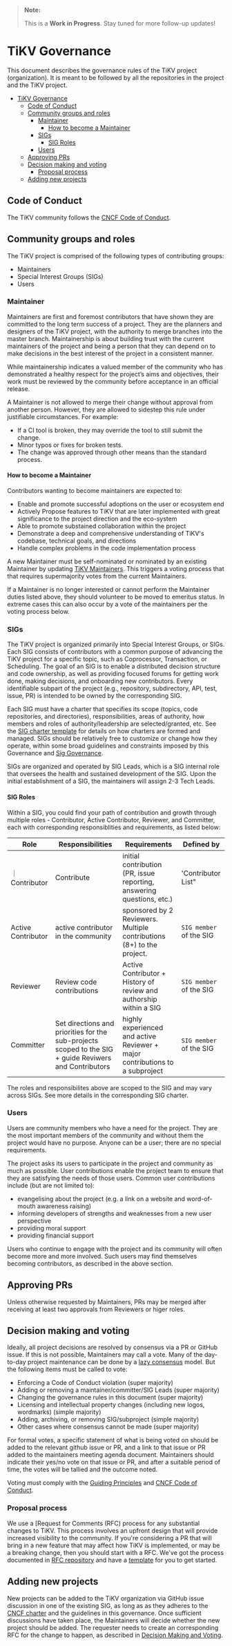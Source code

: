 > **Note:**
>
> This is a **Work in Progress**. Stay tuned for more follow-up updates!

# TiKV Governance

 This document describes the governance rules of the TiKV project (organization). It is meant to be followed by all the repositories in the project and the TiKV project.

<!-- TOC -->

- [TiKV Governance](#tikv-governance)
    - [Code of Conduct](#code-of-conduct)
    - [Community groups and roles](#community-groups-and-roles)
        - [Maintainer](#maintainer)
            - [How to become a Maintainer](#how-to-become-a-maintainer)
        - [SIGs](#sigs)
            - [SIG Roles](#sig-roles)
        - [Users](#users)
    - [Approving PRs](#approving-prs)
    - [Decision making and voting](#decision-making-and-voting)
        - [Proposal process](#proposal-process)
    - [Adding new projects](#adding-new-projects)

<!-- /TOC -->

## Code of Conduct

The TiKV community follows the [CNCF Code of Conduct](https://github.com/tikv/tikv/blob/master/CODE_OF_CONDUCT.md).

## Community groups and roles

The TiKV project is comprised of the following types of contributing groups:

- Maintainers
- Special Interest Groups (SIGs)
- Users

### Maintainer

Maintainers are first and foremost contributors that have shown they are committed to the long term success of a project. They are the planners and designers of the TiKV project, with the authority to merge branches into the master branch. Maintainership is about building trust with the current maintainers of the project and being a person that they can depend on to make decisions in the best interest of the project in a consistent manner.

While maintainership indicates a valued member of the community who has demonstrated a healthy respect for the project’s aims and objectives, their work must be reviewed by the community before acceptance in an official release.

A Maintainer is not allowed to merge their change without approval from another person. However, they are allowed to sidestep this rule under justifiable circumstances. For example:

- If a CI tool is broken, they may override the tool to still submit the change.
- Minor typos or fixes for broken tests.
- The change was approved through other means than the standard process.

#### How to become a Maintainer

Contributors wanting to become maintainers are expected to:

- Enable and promote successful adoptions on the user or ecosystem end
- Actively Propose features to TiKV that are later implemented with great significance to the project direction and the eco-system
- Able to promote substained collaboration within the project
- Demonstrate a deep and comprehensive understanding of TiKV's codebase, technical goals, and directions
- Handle complex problems in the code implementation process

A new Maintainer must be self-nominated or nominated by an existing Maintainer by updating [TiKV Maintainers](https://github.com/tikv/tikv/blob/master/MAINTAINERS.md#the-tikv-maintainers). This triggers a voting process that that requires supermajority votes from the current Maintainers.

If a Maintainer is no longer interested or cannot perform the Maintainer duties listed above, they should volunteer to be moved to emeritus status. In extreme cases this can also occur by a vote of the maintainers per the voting process below.

### SIGs

The TiKV project is organized primarily into Special Interest Groups, or SIGs. Each SIG consists of contributors with a common purpose of advancing the TiKV project for a specific topic, such as Coprocessor, Transaction, or Scheduling. The goal of an SIG is to enable a distributed decision structure and code ownership, as well as providing focused forums for getting work done, making decisions, and onboarding new contributors. Every identifiable subpart of the project (e.g., repository, subdirectory, API, test, issue, PR) is intended to be owned by the corresponding SIG.

Each SIG must have a charter that specifies its scope (topics, code repositories, and directories), responsibilities, areas of authority, how members and roles of authority/leadership are selected/granted, etc. See the [SIG charter template](/sig-governance/SIG-CHARTER-TEMPLATE.md) for details on how charters are formed and managed. SIGs should be relatively free to customize or change how they operate, within some broad guidelines and constraints imposed by this Governance and [Sig Governance](/committee/sig-governance/sig-governance.md).

SIGs are organized and operated by SIG Leads, which is a SIG internal role that oversees the health and sustained development of the SIG. Upon the initial establishment of a SIG, the maintainers will assign 2-3 Tech Leads.

#### SIG Roles

Within a SIG, you could find your path of contribution and growth through multiple roles - Contributor, Active Contributor, Reviewer, and Committer, each with corresponding responsiblities and requirements, as listed below:

| Role | Responsibilities | Requirements | Defined by |
| -----| ---------------- | ------------ | -------|
｜Contributor | Contribute | initial contribution (PR, issue reporting, answering questions, etc.) | 'Contributor List"|
| Active Contributor | active contributor in the community | sponsored by 2 Reviewers. Multiple contributions (8+) to the project. | `SIG member`  of the SIG |
| Reviewer | Review code contributions | Active Contributor + History of review and authorship within a SIG | `SIG member` of the SIG |
| Committer | Set directions and priorities for the sub-projects scoped to the SIG + guide Reviwers and Contributors | highly experienced and active Reviewer + major contributions to a subproject | `SIG member` of the SIG|

The roles and responsibilites above are scoped to the SIG and may vary across SIGs. See more details in the corresponding SIG charter.

### Users

Users are community members who have a need for the project. They are the most important members of the community and without them the project would have no purpose. Anyone can be a user; there are no special requirements.

The project asks its users to participate in the project and community as much as possible. User contributions enable the project team to ensure that they are satisfying the needs of those users. Common user contributions include (but are not limited to):

- evangelising about the project (e.g. a link on a website and word-of-mouth awareness raising)
- informing developers of strengths and weaknesses from a new user perspective
- providing moral support
- providing financial support

Users who continue to engage with the project and its community will often become more and more involved. Such users may find themselves becoming contributors, as described in the above section.

## Approving PRs

Unless otherwise requested by Maintainers, PRs may be merged after receiving at least two approvals from Reviewers or higer roles.

## Decision making and voting

Ideally, all project decisions are resolved by consensus via a PR or GitHub issue. If this is not possible, Maintainers may call a vote. Many of the day-to-day project maintenance can be done by a [lazy consensus](http://communitymgt.wikia.com/wiki/Lazy_consensus) model. But the following items must be called to vote:

- Enforcing a Code of Conduct violation (super majority)
- Adding or removing a maintainer/committer/SIG Leads (super majority)
- Changing the governance rules in this document (super majority)
- Licensing and intellectual property changes (including new logos, wordmarks) (simple majority)
- Adding, archiving, or removing SIG/subproject (simple majority)
- Other cases where consensus cannot be made (super majority)

For formal votes, a specific statement of what is being voted on should be added to the relevant github issue or PR, and a link to that issue or PR added to the maintainers meeting agenda document. Maintainers should indicate their yes/no vote on that issue or PR, and after a suitable period of time, the votes will be tallied and the outcome noted.

Voting must comply with the [Guiding Principles](/guiding-principles.md) and [CNCF Code of Conduct](https://github.com/tikv/tikv/blob/master/CODE_OF_CONDUCT.md).

### Proposal process

We use a [Request for Comments (RFC) process for any substantial changes to TiKV. This process involves an upfront design that will provide increased visibility to the community. If you're considering a PR that will bring in a new feature that may affect how TiKV is implemented, or may be a breaking change, then you should start with a RFC. We've got the process documented in [RFC repository](https://github.com/tikv/rfcs) and have a [template](https://github.com/tikv/rfcs/blob/master/template.md) for you to get started.

## Adding new projects

New projects can be added to the TiKV organization via GitHub issue discussion in one of the existing SIG, as long as as they adheres to the [CNCF charter](https://www.cncf.io/about/charter/) and the guidelines in this governance. Once sufficient discussions have taken place, the Maintainers will decide whether the new project should be added. The requester needs to create an corresponding RFC for the change to happen, as described in [Decision Making and Voting](#decision-making-and-voting).

